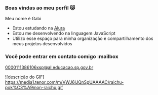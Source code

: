 ### Boas vindas ao meu perfil 😻

Meu nome é Gabi

- Estou estudando na [Alura](https://www.alura.com.br)
- Estou me desenvolvendo na linguagem JavaScript
- Utilizo esse espaço para minha organização e compartilhamento dos meus projetos desenvolvidos

### Você pode entrar em contato comigo :mailbox

0000111386106xsp@al.educacao.sp.gov.br


![descrição do GIF] https://media1.tenor.com/m/VWJ6lJQnSpUAAAAC/raichu-pok%C3%A9mon-raichu.gif
